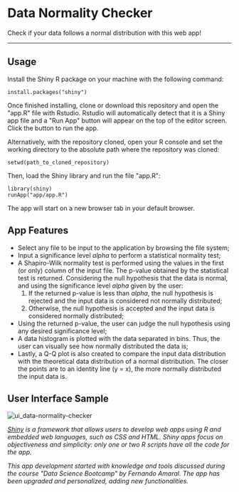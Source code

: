# Data Normality Checker

Check if your data follows a normal distribution with this web app!

---

## Usage

Install the Shiny R package on your machine with the following command:

```
install.packages("shiny")
```

Once finished installing, clone or download this repository and open the "app.R" file with Rstudio. Rstudio will automatically detect that it is a Shiny app file and a "Run App" button will appear on the top of the editor screen. Click the button to run the app.

Alternatively, with the repository cloned, open your R console and set the working directory to the absolute path where the repository was cloned:

```
setwd(path_to_cloned_repository)
```

Then, load the Shiny library and run the file "app.R":

```
library(shiny)
runApp("app/app.R")
```

The app will start on a new browser tab in your default browser.

## App Features
* Select any file to be input to the application by browsing the file system;
* Input a significance level *alpha* to perform a statistical normality test;
* A Shapiro-Wilk normality test is performed using the values in the first (or only) column of the input file. The p-value obtained by the statistical test is returned. Considering the null hypothesis that the data is normal, and using the significance level *alpha* given by the user:
    1. If the returned p-value is less than *alpha*, the null hypothesis is rejected and the input data is considered not normally distributed;
    2. Otherwise, the null hypothesis is accepted and the input data is considered normally distributed;
* Using the returned p-value, the user can judge the null hypothesis using any desired significance level;
* A data histogram is plotted with the data separated in bins. Thus, the user can visually see how normally distributed the data is;
* Lastly, a Q-Q plot is also created to compare the input data distribution with the theoretical data distribution of a normal distribution. The closer the points are to an identity line (y = x), the more normally distributed the input data is.

## User Interface Sample

![ui_data-normality-checker](https://user-images.githubusercontent.com/33037020/184563480-2e3eb038-0f42-40ce-aa7b-58dc6abd1a02.JPG)

*[Shiny] is a framework that allows users to develop web apps using R and embedded web languages, such as CSS and HTML. Shiny apps focus on objectiveness and simplicity: only one or two R scripts have all the code for the app.*

*This app development started with knowledge and tools discussed during the course "Data Science Bootcamp" by Fernando Amaral. The app has been upgraded and personalized, adding new functionalities.*

[//]: #

[Shiny]: <https://www.shinyapps.io>
